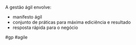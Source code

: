 A gestão ágil envolve:
- manifesto ágil
- conjunto de práticas para máxima ediciência e resultado
- resposta rápida para o negócio

#gp #agile 